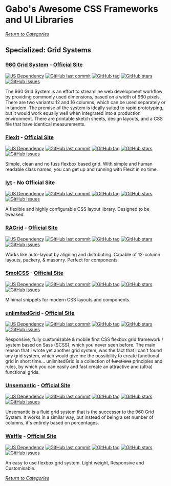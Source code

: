 # Gabo's Awesome CSS Frameworks and UI Libraries

[_Return to Categories_](../README.md)


## Specialized: Grid Systems


### [960 Grid System](https://github.com/nathansmith/960-grid-system/) - [Official Site](https://960.gs/) 
 
[![JS Dependency](https://img.shields.io/badge/JS-no-lightgrey.svg?style=flat-square&maxAge=5184000)]()
[![GitHub last commit](https://img.shields.io/github/last-commit/nathansmith/960-grid-system.svg?style=flat-square&maxAge=5184000)]() 
[![GitHub tag](https://img.shields.io/github/tag/nathansmith/960-grid-system.svg?style=flat-square&maxAge=5184000)]() 
[![GitHub stars](https://img.shields.io/github/stars/nathansmith/960-grid-system.svg?style=flat-square&maxAge=5184000)]() 
[![GitHub issues](https://img.shields.io/github/issues/nathansmith/960-grid-system.svg?style=flat-square&maxAge=5184000)]() 
 
The 960 Grid System is an effort to streamline web development workflow 
by providing commonly used dimensions, based on a width of 960 pixels. 
There are two variants: 12 and 16 columns, which can be used separately 
or in tandem. The premise of the system is ideally suited to rapid 
prototyping, but it would work equally well when integrated into a 
production environment. There are printable sketch sheets, design 
layouts, and a CSS file that have identical measurements. 


### [Flexit](https://github.com/mr-karan/flexit) - [Official Site](https://mrkaran.com/flexit/)

[![JS Dependency](https://img.shields.io/badge/JS-no-lightgrey.svg?style=flat-square&maxAge=5184000)]()
[![GitHub last commit](https://img.shields.io/github/last-commit/mr-karan/flexit.svg?style=flat-square&maxAge=5184000)]()
[![GitHub tag](https://img.shields.io/github/tag/mr-karan/flexit.svg?style=flat-square&maxAge=5184000)]()
[![GitHub stars](https://img.shields.io/github/stars/mr-karan/flexit.svg?style=flat-square&maxAge=5184000)]()
[![GitHub issues](https://img.shields.io/github/issues/mr-karan/flexit.svg?style=flat-square&maxAge=5184000)]()

Simple, clean and no fuss flexbox based grid. With simple and human 
readable class names, you can get up and running with Flexit in no time.


### [lyt](https://github.com/ColinEspinas/lyt) - No Official Site

[![JS Dependency](https://img.shields.io/badge/JS-no-lightgrey.svg?style=flat-square&maxAge=5184000)]()
[![GitHub last commit](https://img.shields.io/github/last-commit/ColinEspinas/lyt.svg?style=flat-square&maxAge=5184000)]()
[![GitHub tag](https://img.shields.io/github/tag/ColinEspinas/lyt.svg?style=flat-square&maxAge=5184000)]()
[![GitHub stars](https://img.shields.io/github/stars/ColinEspinas/lyt.svg?style=flat-square&maxAge=5184000)]()
[![GitHub issues](https://img.shields.io/github/issues/ColinEspinas/lyt.svg?style=flat-square&maxAge=5184000)]()

A flexible and highly configurable CSS layout library. Designed to be tweaked.


### [RAGrid](https://github.com/argyleink/ragrid) - [Official Site](https://argyleink.github.io/ragrid/) 
 
[![JS Dependency](https://img.shields.io/badge/JS-no-lightgrey.svg?style=flat-square&maxAge=5184000)]()
[![GitHub last commit](https://img.shields.io/github/last-commit/argyleink/ragrid.svg?style=flat-square&maxAge=5184000)]() 
[![GitHub tag](https://img.shields.io/github/tag/argyleink/ragrid.svg?style=flat-square&maxAge=5184000)]() 
[![GitHub stars](https://img.shields.io/github/stars/argyleink/ragrid.svg?style=flat-square&maxAge=5184000)]() 
[![GitHub issues](https://img.shields.io/github/issues/argyleink/ragrid.svg?style=flat-square&maxAge=5184000)]() 
 
Works like auto-layout by aligning and distributing. Capable of 
12-column layouts, packery, & masonry. Perfect for components. 


### [SmolCSS](https://github.com/5t3ph/smolcss) - [Official Site](https://smolcss.dev/) 
 
[![JS Dependency](https://img.shields.io/badge/JS-no-lightgrey.svg?style=flat-square&maxAge=5184000)]()
[![GitHub last commit](https://img.shields.io/github/last-commit/themesberg/flowbite-react.svg?style=flat-square&maxAge=5184000)]() 
[![GitHub tag](https://img.shields.io/github/tag/themesberg/flowbite-react.svg?style=flat-square&maxAge=5184000)]() 
[![GitHub stars](https://img.shields.io/github/stars/themesberg/flowbite-react.svg?style=flat-square&maxAge=5184000)]() 
[![GitHub issues](https://img.shields.io/github/issues/themesberg/flowbite-react.svg?style=flat-square&maxAge=5184000)]() 

Minimal snippets for modern CSS layouts and components.


### [unlimitedGrid](https://github.com/PixelT/unlimitedGrid) - [Official Site](http://pixelt.github.io/unlimitedGrid/) 
 
[![JS Dependency](https://img.shields.io/badge/JS-no-lightgrey.svg?style=flat-square&maxAge=5184000)]()
[![GitHub last commit](https://img.shields.io/github/last-commit/PixelT/unlimitedGrid.svg?style=flat-square&maxAge=5184000)]() 
[![GitHub tag](https://img.shields.io/github/tag/PixelT/unlimitedGrid.svg?style=flat-square&maxAge=5184000)]() 
[![GitHub stars](https://img.shields.io/github/stars/PixelT/unlimitedGrid.svg?style=flat-square&maxAge=5184000)]() 
[![GitHub issues](https://img.shields.io/github/issues/PixelT/unlimitedGrid.svg?style=flat-square&maxAge=5184000)]() 
 
Responsive, fully customizable & mobile first CSS flexbox grid framework 
/ system based on Sass (SCSS), which you never seen before. The main 
reason that I wrote yet another grid system, was the fact that I can't 
found any grid system, which would give me the possibility to create 
functional grid in short time... unlimitedGrid is a collection of 
~~functions~~ principles and rules, by which you can easily and fast 
create an attractive and (ultra) functional grids. 


### [Unsemantic](https://github.com/nathansmith/unsemantic) - [Official Site](https://unsemantic.com/)

[![JS Dependency](https://img.shields.io/badge/JS-no-lightgrey.svg?style=flat-square&maxAge=5184000)]()
[![GitHub last commit](https://img.shields.io/github/last-commit/nathansmith/unsemantic.svg?style=flat-square&maxAge=5184000)]()
[![GitHub tag](https://img.shields.io/github/tag/nathansmith/unsemantic.svg?style=flat-square&maxAge=5184000)]()
[![GitHub stars](https://img.shields.io/github/stars/nathansmith/unsemantic.svg?style=flat-square&maxAge=5184000)]()
[![GitHub issues](https://img.shields.io/github/issues/nathansmith/unsemantic.svg?style=flat-square&maxAge=5184000)]()

Unsemantic is a fluid grid system that is the successor to the 960 Grid 
System. It works in a similar way, but instead of being a set number of
columns, it's entirely based on percentages.


### [Waffle](https://github.com/lucasgruwez/waffle-grid) - [Official Site](https://lucasgruwez.github.io/waffle-grid/)

[![JS Dependency](https://img.shields.io/badge/JS-no-lightgrey.svg?style=flat-square&maxAge=5184000)]()
[![GitHub last commit](https://img.shields.io/github/last-commit/lucasgruwez/waffle-grid.svg?style=flat-square&maxAge=5184000)]()
[![GitHub tag](https://img.shields.io/github/tag/lucasgruwez/waffle-grid.svg?style=flat-square&maxAge=5184000)]()
[![GitHub stars](https://img.shields.io/github/stars/lucasgruwez/waffle-grid.svg?style=flat-square&maxAge=5184000)]()
[![GitHub issues](https://img.shields.io/github/issues/lucasgruwez/waffle-grid.svg?style=flat-square&maxAge=5184000)]()

An easy to use flexbox grid system. Light weight, Responsive and 
Customisable.



[_Return to Categories_](../README.md)
